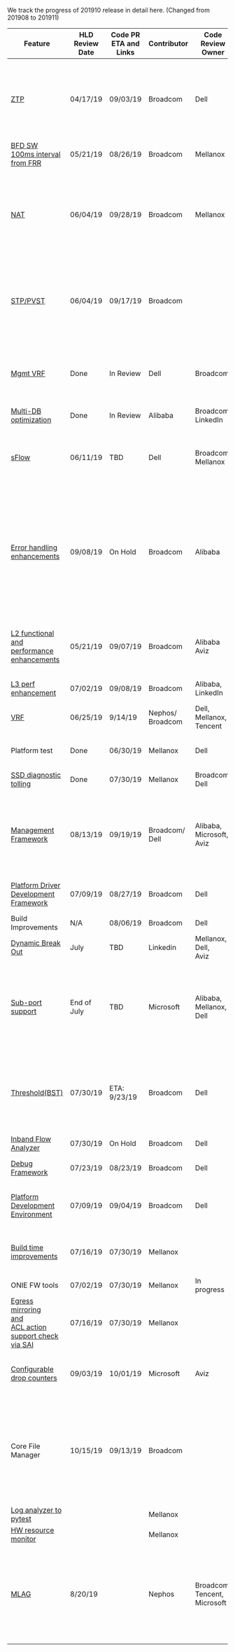 We track the progress of 201910 release in detail here. (Changed from 201908 to 201911)

| Feature                                                 | HLD <br>Review<br> Date | Code PR <br>ETA and Links | Contributor| Code Review Owner        | PR Link & Status of PR                                                     |
| ------------------------------------------------------- | --------------- | --------------------- | -----------| ------------------------ | ------------------------------------------------------------ |
| [ZTP](https://github.com/Azure/SONiC/blob/master/doc/ztp/ztp.md)                                                     | 04/17/19        | 09/03/19              | Broadcom   | Dell                     | ~~[3227](https://github.com/Azure/sonic-buildimage/pull/3227)~~   - Merged<br>[3298](https://github.com/Azure/sonic-buildimage/pull/3298)  -  ChangesRequested                                                                                                   &  NeedsUpdate <br>[1000](https://github.com/Azure/sonic-swss/pull/1000)  -   NeedsUpdate<br>~~[3299](https://github.com/Azure/sonic-buildimage/pull/3299)~~  -   Merged<br>~~[12](https://github.com/Azure/sonic-ztp/pull/12)~~  -  Merged<br>[599](https://github.com/Azure/sonic-utilities/pull/599)  - ChangesRequested                                                                                                    & BuildTestFails<br>~~[715](https://github.com/Azure/sonic-utilities/pull/715)~~ - Merged |
| [BFD SW <br>100ms interval <br>from FRR](https://github.com/Azure/SONiC/pull/383)                        | 05/21/19        | 08/26/19              | Broadcom   | Mellanox                 | [3385](https://github.com/Azure/sonic-buildimage/pull/3385)  - Closed<br>[3838](https://github.com/Azure/sonic-buildimage/pull/3838) - NeedsDiscussion |
| [NAT](https://github.com/Azure/SONiC/pull/390)                                                     | 06/04/19        | 09/28/19              | Broadcom   | Mellanox                 | [3494](https://github.com/Azure/sonic-buildimage/pull/3494) -  ChangesApproved, but VsImageTestIssue<br>[1059](https://github.com/Azure/sonic-swss/pull/1059)  - ChangesApproved, but VsTestFails<sup>[7]</sup><br>[645](https://github.com/Azure/sonic-utilities/pull/645)  -  NotYetApproved & BuildTestFails<br>[100 ](https://github.com/Azure/sonic-linux-kernel/pull/100) -   ChangesApproved, but NeedsConflictResolution<br>~~[304](https://github.com/Azure/sonic-swss-common/pull/304)~~  -   Merged<br>~~[519](https://github.com/Azure/sonic-sairedis/pull/519)~~  -   Merged |
| [STP/PVST](https://github.com/Azure/SONiC/pull/386)                                                | 06/04/19        | 09/17/19              | Broadcom   |                          | [20](https://github.com/Azure/sonic-stp/pull/20)  -  MergePending<br>~~[305](https://github.com/Azure/sonic-swss-common/pull/305)~~  -   Merged<br>[1058](https://github.com/Azure/sonic-swss/pull/1058)  -   NotYetApproved & VsTestFails<br>[648](https://github.com/Azure/sonic-utilities/pull/648)  -   ChangesApproved, but BuildTestFails<br>[3463](https://github.com/Azure/sonic-buildimage/pull/3463)  -   WriteAccessApprovalRequired & BuildTest Fails. |
| [Mgmt   VRF](https://github.com/Azure/sonic-utilities/pull/463/commits/d6d14929ef1f1d27f92e4bb5db30fba8b39dcfd4)                                              | Done            | In   Review           | Dell       | Broadcom                 | ~~[2585](https://github.com/Azure/sonic-buildimage/pull/2585)~~  - Merged<br>~~[2608](https://github.com/Azure/sonic-buildimage/pull/2608)~~  -   Merged<br>~~[3204](https://github.com/Azure/sonic-buildimage/pull/3204)~~  -   Merged<br>~~[463](https://github.com/Azure/sonic-utilities/pull/463)~~  -   Merged<br>~~[472](https://github.com/Azure/sonic-utilities/pull/472)~~  -   Merged<br>~~[627](https://github.com/Azure/sonic-utilities/pull/627)~~  -   Merged <br> ~~[3586](https://github.com/Azure/sonic-buildimage/pull/3586)~~ - Merged |
| [Multi-DB <br>optimization](https://github.com/Azure/SONiC/blob/ed69d427dcf358299b2c1b812e59a1e26a4ef4a5/doc/database/multi_database_instances.md)                                 | Done            | In   Review           | Alibaba    | Broadcom,   LinkedIn     | ~~[52](https://github.com/Azure/sonic-py-swsssdk/pull/52)~~ - Merged                                                            |
| [sFlow](https://github.com/Azure/SONiC/pull/389)                                                   | 06/11/19        | TBD                   | Dell       | Broadcom   Mellanox      | ~~[94](https://github.com/Azure/sonic-linux-kernel/pull/94)~~  - Merged<br>~~[299](https://github.com/Azure/sonic-swss-common/pull/299)~~  -  Merged<br>~~[498](https://github.com/Azure/sonic-sairedis/pull/498)~~  -   Merged<br> ~~[1012](https://github.com/Azure/sonic-swss/pull/1012)~~ - Merged<br> ~~[1011](https://github.com/Azure/sonic-swss/pull/1011)~~ - Merged<br>~~[3251](https://github.com/Azure/sonic-buildimage/pull/3251)~~  -   Merged<br>~~[592 ](https://github.com/Azure/sonic-utilities/pull/592)~~ -   Merged |
| [Error handling <br>enhancements](https://github.com/Azure/SONiC/pull/391)                           | 09/08/19        | On   Hold             | Broadcom   | Alibaba                  | **Framework** <br/>[309](https://github.com/Azure/sonic-swss-common/pull/309) - ChangesRequested , NeedsUpdate <br/> [666](https://github.com/Azure/sonic-utilities/pull/666) - ReviewerNotAssigned<br/> [1100](https://github.com/Azure/sonic-swss/pull/1100) - NotYetApproved & BuildTestFails</sup><br/> [523](https://github.com/Azure/sonic-sairedis/pull/523) - ChangesRequested& NeedsConflictResolution<br/> **BGP**<br/> [3629](https://github.com/Azure/sonic-buildimage/pull/3629) - ReviewerNotAssigned<br/> [709](https://github.com/Azure/sonic-utilities/pull/709) -  ReviewerNotAssigned & BuildTestFails<br/> [1101](https://github.com/Azure/sonic-swss/pull/1101) - ReviewerNotAssigned & BuildTestFails |
| [L2 functional and <br> performance enhancements](https://github.com/Azure/SONiC/pull/379)            | 05/21/19        | 09/07/19              | Broadcom   | Alibaba <br>Aviz           | [885 ](https://github.com/Azure/sonic-swss/pull/885) -  ChangesRequested & Build test fails due to dependencies<br>~~[510  ](https://github.com/Azure/sonic-sairedis/pull/510)~~ -   Merged<br>~~[303](https://github.com/Azure/sonic-swss-common/pull/303)~~  -   Merged<br>[529](https://github.com/Azure/sonic-utilities/pull/529) -  2 reviewers approved, 1 more review is pending |
| [L3 perf <br>enhancement](https://github.com/Azure/SONiC/pull/399)                                   | 07/02/19        | 09/08/19              | Broadcom   | Alibaba,<br>   LinkedIn      | ~~[1048](https://github.com/Azure/sonic-swss/pull/1048)~~   - Merged |
| [VRF](https://github.com/Azure/SONiC/blob/master/doc/vrf/sonic-vrf-hld.md)                                                     | 06/25/19        | 9/14/19        | Nephos/<br>Broadcom| Dell,<br>Mellanox,<br>Tencent|~~[3733](https://github.com/Azure/sonic-buildimage/pull/3733)~~ - Merged<br> [3047](https://github.com/Azure/sonic-buildimage/pull/3047) - ChangeRequested <br>~~[943](https://github.com/Azure/sonic-swss/pull/943)~~ - Merged<br>~~[1065](https://github.com/Azure/sonic-mgmt/pull/1065)~~ - Merged<br> |
| Platform test                                           | Done            | 06/30/19              | Mellanox   | Dell                     | ~~[915](https://github.com/Azure/sonic-mgmt/pull/915)~~  - Merged<br>~~[980](https://github.com/Azure/sonic-mgmt/pull/980)~~ - Merged<br>~~[1079](https://github.com/Azure/sonic-mgmt/pull/1079)~~ -  Merged |
| [SSD  diagnostic <br> tolling](https://github.com/Azure/SONiC/pull/378)                                | Done            | 07/30/19              | Mellanox   | Broadcom,<br> Dell         | ~~[587](https://github.com/Azure/sonic-utilities/pull/587)~~  - Merged<br>~~[47](https://github.com/Azure/sonic-buildimage/pull/47)~~ -   Merged<br>~~[3218](https://github.com/Azure/sonic-buildimage/pull/3218)~~ -  Merged |
| [Management <br>   Framework](https://github.com/Azure/SONiC/pull/436)                                  | 08/13/19        | 09/19/19              | Broadcom/<br>Dell| Alibaba,<br>Microsoft,<br>Aviz | [18](https://github.com/Azure/sonic-mgmt-framework/pull/18)   -  MergePending<br>[23](https://github.com/Azure/sonic-telemetry/pull/23)  -   NotYetApproved , Build TestFails & NeedsConflictResolution<br> [3488](https://github.com/Azure/sonic-buildimage/pull/3488)  - WriteAccessApprovalRequired , VsImageTestFails & NeedsConflictResolution<br>~~[659](https://github.com/Azure/sonic-utilities/pull/659)~~  -   Merged |
| [Platform   Driver<br> Development <br> Framework](https://github.com/Azure/SONiC/pull/406)                 | 07/09/19        | 08/27/19              | Broadcom   | Dell                     | [3387](https://github.com/Azure/sonic-buildimage/pull/3387)   -  1 approval done and 1 approval pending<br>~~[62](https://github.com/Azure/sonic-platform-common/pull/62)~~  -   Merged<br>~~[624](https://github.com/Azure/sonic-utilities/pull/624)~~  -  Merged |
| Build Improvements                                      | N/A             | 08/06/19              | Broadcom   | Dell                     | [3292](https://github.com/Azure/sonic-buildimage/pull/3292)  -   TestingInProgress & VsImageTestFails |
| [Dynamic   Break Out](https://github.com/Azure/SONiC/pull/450)                                     | July            | TBD                   | Linkedin   | Mellanox,<br>Dell,<br>Aviz       |                                                              |
| [Sub-port   support](https://github.com/Azure/SONiC/pull/420)                                      | End   of July   | TBD                   | Microsoft  | Alibaba,<br>Mellanox,<br>Dell    | ~~[998](https://github.com/opencomputeproject/SAI/pull/998)~~ - Merged<br> ~~[284](https://github.com/Azure/sonic-swss-common/pull/284)~~ - Merged<br>~~[969](https://github.com/Azure/sonic-swss/pull/969)~~ - Merged<br>~~[871](https://github.com/Azure/sonic-swss/pull/871)~~ - Merged<br> ~~[3412](https://github.com/Azure/sonic-buildimage/pull/3412)~~ - Merged<br> ~~[3422](https://github.com/Azure/sonic-buildimage/pull/3422)~~ - Merged<br> ~~[3413](https://github.com/Azure/sonic-buildimage/pull/3413)~~ - Merged<br> ~~[638](https://github.com/Azure/sonic-utilities/pull/638)~~ - Merged<br> ~~[642](https://github.com/Azure/sonic-utilities/pull/642)~~ - Merged<br> ~~[651](https://github.com/Azure/sonic-utilities/pull/651)~~ - Merged |
| [Threshold(BST)](https://github.com/Azure/SONiC/pull/429)                                          | 07/30/19        | ETA:   9/23/19        | Broadcom   | Dell                     | [3501](https://github.com/Azure/sonic-buildimage/pull/3501)   - 1 approval done, 1 change requested & VsImageTestFails<br>[12](https://github.com/Azure/sonic-tam/pull/12) -   MergePending<br>[1067](https://github.com/Azure/sonic-swss/pull/1067) -   Approved, VsTestFails & NeedsConflictResolution<br>[665](https://github.com/Azure/sonic-utilities/pull/665) -   Approved but BuildTestFails<br>[310](https://github.com/Azure/sonic-swss-common/pull/310) -   MergePending |
| [Inband Flow <br> Analyzer](https://github.com/Azure/SONiC/pull/427)                                  | 07/30/19        | On   Hold             | Broadcom   | Dell                     | On   Hold                                                    |
| [Debug   Framework](https://github.com/Azure/SONiC/pull/398)                                       | 07/23/19        | 08/23/19              | Broadcom   | Dell                     | [300](https://github.com/Azure/sonic-swss-common/pull/300)   - MergePending<br>[618](https://github.com/Azure/sonic-utilities/pull/618) -   1 approval done, 1 ChangePending. |
| [Platform <br> Development<br> Environment](https://github.com/Azure/SONiC/pull/407)                      | 07/09/19        | 09/04/19              | Broadcom   | Dell                     | ~~[3408](https://github.com/Azure/sonic-buildimage/pull/3408)~~  - Closed<br>~~[27](https://github.com/Azure/sonic-platform-pdk-pde/pull/27)~~ -   Closed <br> [3778](https://github.com/Azure/sonic-buildimage/pull/3778) - WriteAccessApprovalRequired</sup><br> [28](https://github.com/Azure/sonic-platform-pdk-pde/pull/28) - MergePending |
| [Build   time <br>improvements](https://github.com/Azure/SONiC/pull/419)                               | 07/16/19        | 07/30/19              | Mellanox   |                          | ~~[911](https://github.com/Azure/sonic-swss/pull/911)~~  - Merged<br>~~[280](https://github.com/Azure/sonic-swss-common/pull/280)~~  -   Merged<br>~~[461](https://github.com/Azure/sonic-sairedis/pull/461)~~  -  Merged<br>~~[3048](https://github.com/Azure/sonic-buildimage/pull/3048)~~  -   Merged<br>~~[3049](https://github.com/Azure/sonic-buildimage/pull/3049)~~  -   Merged |
| ONIE FW tools                                           | 07/02/19        | 07/30/19              | Mellanox   | In   progress            |                                                              |
| [Egress   mirroring <br>and<br> ACL action <br> support check <br>via SAI](https://github.com/Azure/SONiC/pull/411) | 07/16/19        | 07/30/19              | Mellanox   |                          | ~~[963](https://github.com/Azure/sonic-swss/pull/963)~~   -  Merged<br>~~[1019](https://github.com/Azure/sonic-swss/pull/1019)~~  -   Merged<br>~~[575](https://github.com/Azure/sonic-utilities/pull/575)~~ -  Merged<br> ~~[481](https://github.com/Azure/sonic-sairedis/pull/481)~~  -   Merged |
| [Configurable <br>  drop counters](https://github.com/Azure/SONiC/pull/434)                            | 09/03/19        | 10/01/19              | Microsoft  | Aviz                     | ~~[308](https://github.com/Azure/sonic-swss-common/pull/308)~~ -  Merged<br> ~~[520](https://github.com/Azure/sonic-sairedis/pull/520)~~ -  Merged<br> ~~[1075](https://github.com/Azure/sonic-swss/pull/1075)~~  -  Merged<br> ~~[1093](https://github.com/Azure/sonic-swss/pull/1093)~~  -  Merged <br> ~~[688](https://github.com/Azure/sonic-utilities/pull/688)~~ - Merged |
| Core File Manager                                       | 10/15/19        | 09/13/19              | Broadcom   |                          | [3447](https://github.com/Azure/sonic-buildimage/pull/3447) - ReviewerNotAssigned, BuildTestFails &  NeedsConflictResolution<br>[643](https://github.com/Azure/sonic-utilities/pull/643) -  ReviewerNotAssigned, BuildTestFails & NeedsConflictResolution<br>[3499](https://github.com/Azure/sonic-buildimage/pull/3499)  -  1 review done and 1 other review requested, BuildTestFails & NeedsConflictResolution<br>[663](https://github.com/Azure/sonic-utilities/pull/663)  -   ReviewerNotAssigned |
|[Log analyzer to pytest](https://github.com/Azure/SONiC/pull/421)| | |Mellanox| | ~~[1048](https://github.com/Azure/sonic-mgmt/pull/1048)~~ - Merged |
|[HW resource monitor](https://github.com/Azure/SONiC/pull/439)| | |Mellanox| |~~[1121](https://github.com/Azure/sonic-mgmt/pull/1121)~~ - Merged |
|[MLAG](https://github.com/Azure/SONiC/pull/325)|8/20/19| | Nephos |Broadcom,<br>Tencent,<br> Microsoft|[2514](https://github.com/Azure/sonic-buildimage/pull/2514) - WriteAccessApprovalRequired<br>~~[1003](https://github.com/Azure/sonic-swss/pull/1003)~~ - Merged<br> ~~[877](https://github.com/Azure/sonic-swss/pull/877)~~ - Merged<br> [814](https://github.com/Azure/sonic-swss/pull/814) - MergePending<br> [811](https://github.com/Azure/sonic-swss/pull/811) - MergePending<br> [810](https://github.com/Azure/sonic-swss/pull/810) - MergePending<br> ~~[809](https://github.com/Azure/sonic-swss/pull/809)~~ - Merged<br>  ~~[275](https://github.com/Azure/sonic-swss-common/pull/275)~~ - Merged<br> [453](https://github.com/Azure/sonic-utilities/pull/453) - WriteAccessApprovalRequired|

